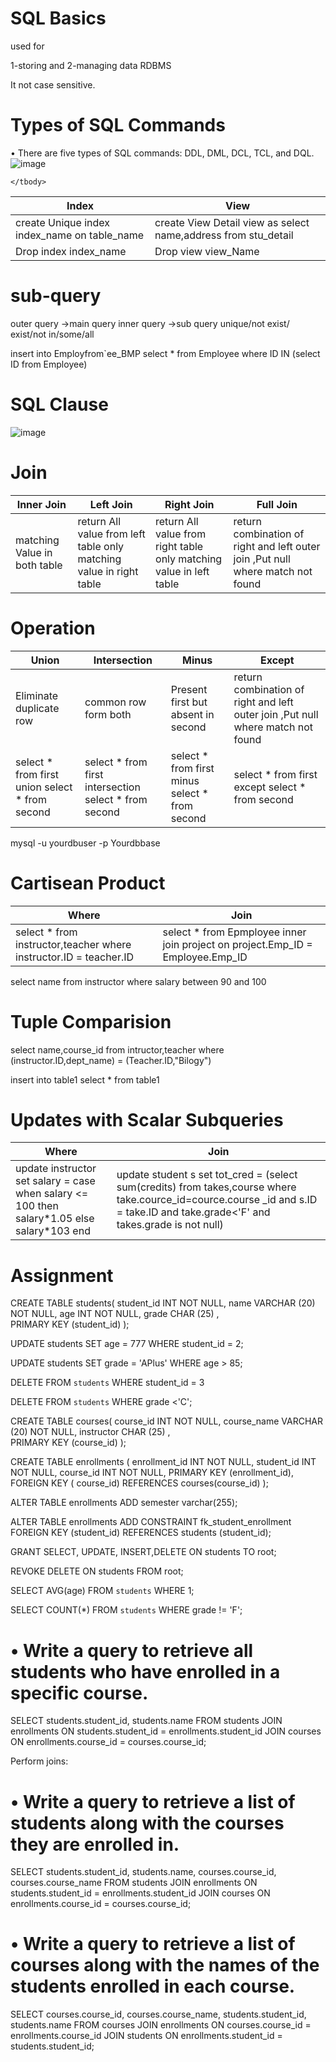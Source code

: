 # SQL Basics
used for 

1-storing and 
2-managing data
RDBMS

It not case sensitive.

# Types of SQL Commands
• There are five types of SQL commands: DDL, DML,
DCL, TCL, and DQL.
![image](https://github.com/princit/DataMiningBusinessIntelligence/assets/29123911/f0a99f73-3001-46fd-9eb0-50d91e9edbaa)

  <table>
    <thead>
      <tr>
        <th>Index</th>
        <th>View</th>
      </tr>
    </thead>
    <tbody>
        <tr>
            <td>create Unique index index_name on table_name</td>
            <td>create View Detail view as select name,address from stu_detail</td>
        </tr>
        <tr>
            <td>Drop index index_name</td>
            <td>Drop view view_Name</td>
        </tr>

    </tbody>
  </table>
  
  # sub-query 
outer query ->main query 
inner query ->sub query 
unique/not exist/ exist/not in/some/all

insert into Employfrom`ee_BMP
select * from Employee
where ID IN (select ID from Employee)

# SQL Clause
![image](https://github.com/princit/DataMiningBusinessIntelligence/assets/29123911/07970c59-7753-4e7f-badc-9c6a16be64a9)

# Join


  <table>
    <thead>
      <tr>
        <th>Inner Join</th>
        <th>Left Join</th>
        <th>Right Join</th>
        <th>Full Join</th>
      </tr>
    </thead>
    <tbody>
        <tr>
            <td>matching Value in both table</td>
            <td>return All value from left table only matching value in right table </td>
            <td>return All value from right table only matching value in left table </td>
            <td>return combination of right and left outer join ,Put null where match not found</td>
        </tr>
    </tbody>
  </table>
 
  # Operation
  <table>
    <thead>
      <tr>
        <th>Union</th>
        <th>Intersection</th>
        <th>Minus</th>
        <th>Except</th>
      </tr>
    </thead>
    <tbody>
        <tr>
            <td>Eliminate duplicate row</td>
            <td>common row form both </td>
            <td>Present first but absent in second </td>
            <td>return combination of right and left outer join ,Put null where match not found</td>
        </tr>
        <tr>
            <td>select * from first union select * from second</td>
            <td>select * from first intersection select * from second</td>
            <td>select * from first minus select * from second</td>
            <td>select * from first except select * from second</td>
        </tr>
    </tbody>
  </table>


mysql -u yourdbuser -p Yourdbbase

  # Cartisean Product
  <table>
    <thead>
      <tr>
        <th>Where</th>
        <th>Join</th>
      </tr>
    </thead>
    <tbody>
        <tr>
            <td>select * from instructor,teacher where instructor.ID = teacher.ID</td>
            <td>select * from Epmployee inner join project on project.Emp_ID = Employee.Emp_ID </td>
        </tr>
    </tbody>
  </table>

select name from instructor where salary between 90 and 100

  # Tuple Comparision

  select name,course_id from intructor,teacher where (instructor.ID,dept_name) = (Teacher.ID,"Bilogy")

  insert into table1 select * from table1

  # Updates with Scalar Subqueries
  <table>
    <thead>
      <tr>
        <th>Where</th>
        <th>Join</th>
      </tr>
    </thead>
    <tbody>
        <tr>
            <td>update instructor set salary = case when salary <= 100 then salary*1.05 else salary*103 end</td>
            <td>update student s set tot_cred = (select sum(credits) from takes,course where take.cource_id=cource.course _id and s.ID = take.ID and take.grade<'F' and takes.grade is not null) </td>
        </tr>
    </tbody>
  </table>

  # Assignment
  CREATE TABLE students(
   student_id   INT              NOT NULL,
   name VARCHAR (20)     NOT NULL,
   age  INT              NOT NULL,
   grade  CHAR (25) ,    
   PRIMARY KEY (student_id)
);

UPDATE students
SET age = 777
WHERE student_id = 2;

UPDATE students SET grade = 'APlus' WHERE age > 85;

DELETE FROM `students` WHERE student_id = 3

DELETE FROM `students` WHERE grade <'C';

CREATE TABLE courses(
   course_id INT              NOT NULL,
   course_name VARCHAR (20)     NOT NULL,
   instructor CHAR (25) ,    
   PRIMARY KEY (course_id)
);

CREATE TABLE enrollments (
   enrollment_id INT          NOT NULL,
   student_id INT         NOT NULL,
   course_id INT      NOT NULL,
   PRIMARY KEY (enrollment_id),
 FOREIGN KEY (  course_id) REFERENCES courses(course_id)
);

ALTER TABLE enrollments ADD semester varchar(255);

ALTER TABLE enrollments ADD CONSTRAINT fk_student_enrollment FOREIGN KEY (student_id) REFERENCES students (student_id);

GRANT SELECT, UPDATE, INSERT,DELETE ON students TO root;

REVOKE DELETE ON students FROM root;

SELECT AVG(age) FROM `students` WHERE 1;

SELECT COUNT(*) FROM `students` WHERE grade != 'F';

# •	Write a query to retrieve all students who have enrolled in a specific course.
SELECT students.student_id, students.name FROM students JOIN enrollments ON students.student_id = enrollments.student_id JOIN courses ON enrollments.course_id = courses.course_id;

Perform joins:
# •	Write a query to retrieve a list of students along with the courses they are enrolled in.
SELECT students.student_id, students.name, courses.course_id, courses.course_name FROM students JOIN enrollments ON students.student_id = enrollments.student_id JOIN courses ON enrollments.course_id = courses.course_id;

# •	Write a query to retrieve a list of courses along with the names of the students enrolled in each course.
SELECT courses.course_id, courses.course_name, students.student_id, students.name FROM courses JOIN enrollments ON courses.course_id = enrollments.course_id JOIN students ON enrollments.student_id = students.student_id;

